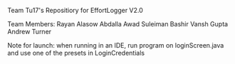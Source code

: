 Team Tu17's Repositiory for EffortLogger V2.0

Team Members:
  Rayan Alasow
  Abdalla Awad
  Suleiman Bashir
  Vansh Gupta
  Andrew Turner


  Note for launch: when running in an IDE, run program on loginScreen.java and use one of the presets in LoginCredentials
